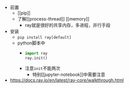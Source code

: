 - 前置
  - [[pip]]
  - 了解[[process-thread]] [[memory]]
    - ray就是很好的共享内存，多进程，并行手段
- 安装
  - `pip install ray[default]`
  - python脚本中
    - ```python
      import ray
      ray.init()
      ```
    - 注意`init`不能两次
      - 特别[[jupyter-notebook]]中需要注意
- https://docs.ray.io/en/latest/ray-core/walkthrough.html